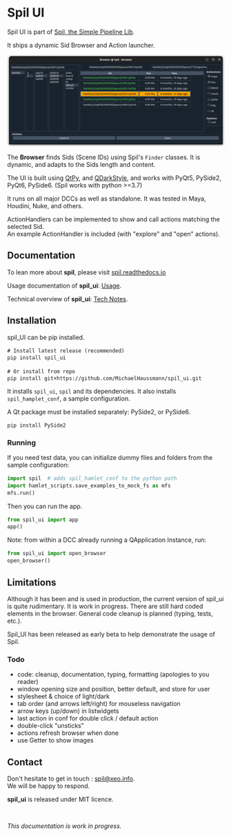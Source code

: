 # Spil UI

Spil UI is part of [Spil, the Simple Pipeline Lib](https://github.com/MichaelHaussmann/spil).

It ships a dynamic Sid Browser and Action launcher.

[![Spil Qt UI](docs/img/spil_ui_dark.png)](https://github.com/MichaelHaussmann/spil_ui)

The **Browser** finds Sids (Scene IDs) using Spil's `Finder` classes.
It is dynamic, and adapts to the Sids length and content.

The UI is built using [QtPy](https://github.com/spyder-ide/qtpy), and [QDarkStyle](https://github.com/ColinDuquesnoy/QDarkStyleSheet), and works with PyQt5, PySide2, PyQt6, PySide6.
(Spil works with python >=3.7)

It runs on all major DCCs as well as standalone. It was tested in Maya, Houdini, Nuke, and others.

ActionHandlers can be implemented to show and call actions matching the selected Sid.    
An example ActionHandler is included (with "explore" and "open" actions).


## Documentation

To lean more about **spil**, please visit [spil.readthedocs.io](https://spil.readthedocs.io)

Usage documentation of **spil_ui**: [Usage](docs/usage.md).

Technical overview of **spil_ui**: [Tech Notes](docs/notes.md).

## Installation

spil_UI can be pip installed.

```shell
# Install latest release (recommended)
pip install spil_ui

# Or install from repo 
pip install git+https://github.com/MichaelHaussmann/spil_ui.git
```
It installs `spil_ui`, `spil` and its dependencies.
It also installs `spil_hamplet_conf`, a sample configuration. 

A Qt package must be installed separately: PySide2, or PySide6.
```shell
pip install PySide2
```

### Running

If you need test data, you can initialize dummy files and folders from the sample configuration: 
```python
import spil  # adds spil_hamlet_conf to the python path
import hamlet_scripts.save_examples_to_mock_fs as mfs
mfs.run()
```

Then you can run the app.
```python
from spil_ui import app
app()
```

Note: from within a DCC already running a QApplication Instance, run:
```python
from spil_ui import open_browser
open_browser()
```

## Limitations

Although it has been and is used in production, the current version of spil_ui is quite rudimentary.
It is work in progress. There are still hard coded elements in the browser.
General code cleanup is planned (typing, tests, etc.).

Spil_UI has been released as early beta to help demonstrate the usage of Spil.

### Todo

- code: cleanup, documentation, typing, formatting (apologies to you reader)
- window opening size and position, better default, and store for user
- stylesheet & choice of light/dark
- tab order (and arrows left/right) for mouseless navigation
- arrow keys (up/down) in listwidgets
- last action in conf for double click / default action
- double-click "unsticks"
- actions refresh browser when done
- use Getter to show images

## Contact

Don't hesitate to get in touch : [spil@xeo.info](mailto:spil@xeo.info).  
We will be happy to respond.  

**spil_ui** is released under MIT licence.

<br>

*This documentation is work in progress.*
